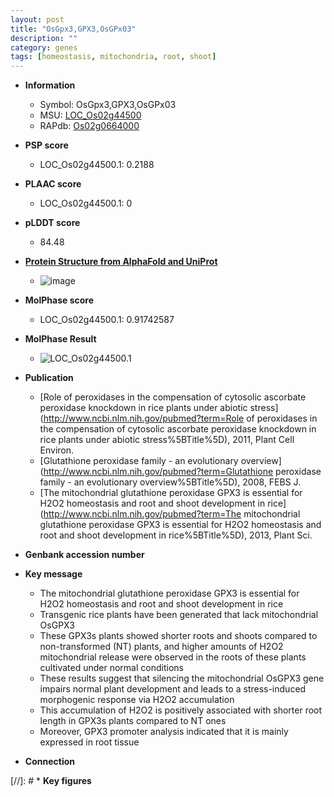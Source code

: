 ```yaml
---
layout: post
title: "OsGpx3,GPX3,OsGPx03"
description: ""
category: genes
tags: [homeostasis, mitochondria, root, shoot]
---
```


* **Information**  
    + Symbol: OsGpx3,GPX3,OsGPx03  
    + MSU: [LOC_Os02g44500](http://rice.plantbiology.msu.edu/cgi-bin/ORF_infopage.cgi?orf=LOC_Os02g44500)  
    + RAPdb: [Os02g0664000](http://rapdb.dna.affrc.go.jp/viewer/gbrowse_details/irgsp1?name=Os02g0664000)  

* **PSP score**  
    + LOC_Os02g44500.1: 0.2188 

* **PLAAC score**  
    + LOC_Os02g44500.1: 0 

* **pLDDT score**
    + 84.48

* **[Protein Structure from AlphaFold and UniProt](https://www.uniprot.org/uniprotkb/Q6ESJ0/entry#structure)**
    + ![image](https://ricepsp.github.io/images/Q6/AF-Q6ESJ0-F1.png)

* **MolPhase score**
    + LOC_Os02g44500.1: 0.91742587

* **MolPhase Result**
    + ![LOC_Os02g44500.1](https://304243504.github.io/Pictures/LOC_Os02g/LOC_Os02g44500.1.png)

* **Publication**  
    + [Role of peroxidases in the compensation of cytosolic ascorbate peroxidase knockdown in rice plants under abiotic stress](http://www.ncbi.nlm.nih.gov/pubmed?term=Role of peroxidases in the compensation of cytosolic ascorbate peroxidase knockdown in rice plants under abiotic stress%5BTitle%5D), 2011, Plant Cell Environ.
    + [Glutathione peroxidase family - an evolutionary overview](http://www.ncbi.nlm.nih.gov/pubmed?term=Glutathione peroxidase family - an evolutionary overview%5BTitle%5D), 2008, FEBS J.
    + [The mitochondrial glutathione peroxidase GPX3 is essential for H2O2 homeostasis and root and shoot development in rice](http://www.ncbi.nlm.nih.gov/pubmed?term=The mitochondrial glutathione peroxidase GPX3 is essential for H2O2 homeostasis and root and shoot development in rice%5BTitle%5D), 2013, Plant Sci.

* **Genbank accession number**  

* **Key message**  
    + The mitochondrial glutathione peroxidase GPX3 is essential for H2O2 homeostasis and root and shoot development in rice
    + Transgenic rice plants have been generated that lack mitochondrial OsGPX3
    + These GPX3s plants showed shorter roots and shoots compared to non-transformed (NT) plants, and higher amounts of H2O2 mitochondrial release were observed in the roots of these plants cultivated under normal conditions
    + These results suggest that silencing the mitochondrial OsGPX3 gene impairs normal plant development and leads to a stress-induced morphogenic response via H2O2 accumulation
    + This accumulation of H2O2 is positively associated with shorter root length in GPX3s plants compared to NT ones
    + Moreover, GPX3 promoter analysis indicated that it is mainly expressed in root tissue

* **Connection**  

[//]: # * **Key figures**  



